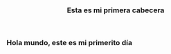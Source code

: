 <!DOCTYPE html>
<html lang="en">
<head>
    <meta charset="UTF-8">
    <meta name="viewport" content="width=device-width, initial-scale=1.0">
</head>
<body>
    <header>
        <h3>Esta es mi primera cabecera</h3>
    </header>
    <h3>Hola mundo, este es mi primerito día</h3>
</body>
</html>
